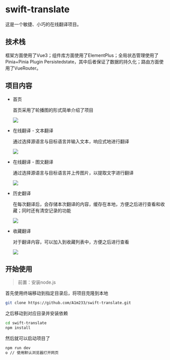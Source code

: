 # swift-translate

这是一个敏捷、小巧的在线翻译项目。

## 技术栈

框架方面使用了Vue3；组件库方面使用了ElementPlus；全局状态管理使用了Pinia+Pinia Plugin Persistedstate，其中后者保证了数据的持久化；路由方面使用了VueRouter。

## 项目内容

- 首页

  首页采用了轮播图的形式简单介绍了项目

  ![](E:\桌面\毕设\online-translate\pic\353e4b91b8dad747b28aedb20594bec.png)

- 在线翻译 - 文本翻译

  通过选择源语言与目标语言并输入文本，响应式地进行翻译

  ![](E:\桌面\毕设\online-translate\pic\18b4aee051071d408232ee39fa3e53c.png)

  

- 在线翻译 - 图文翻译

  通过选择源语言与目标语言并上传图片，以提取文字进行翻译

  ![](E:\桌面\毕设\online-translate\pic\9f15d99946e7ea4968e0be6349e81c9.png)

- 历史翻译

  在每次翻译后，会存储本次翻译的内容，缓存在本地，方便之后进行查看和收藏；同时还有清空记录的功能

  ![](E:\桌面\毕设\online-translate\pic\12a2e810c390e75bd2856a56fce3304.png)

- 收藏翻译

  对于翻译内容，可以加入到收藏列表中，方便之后进行查看

  ![](E:\桌面\毕设\online-translate\pic\4f07cb01818f3dc0833324ceef88dca.png)

## 开始使用

> 前置：安装node.js

首先使用终端移动到指定目录后，将项目克隆到本地

```bash
git clone https://github.com/A1m233/swift-translate.git
```

之后移动到对应目录并安装依赖

```bash
cd swift-translate
npm install
```

然后就可以启动项目了

```bash
npm run dev
o // 使用默认浏览器打开网页
```

